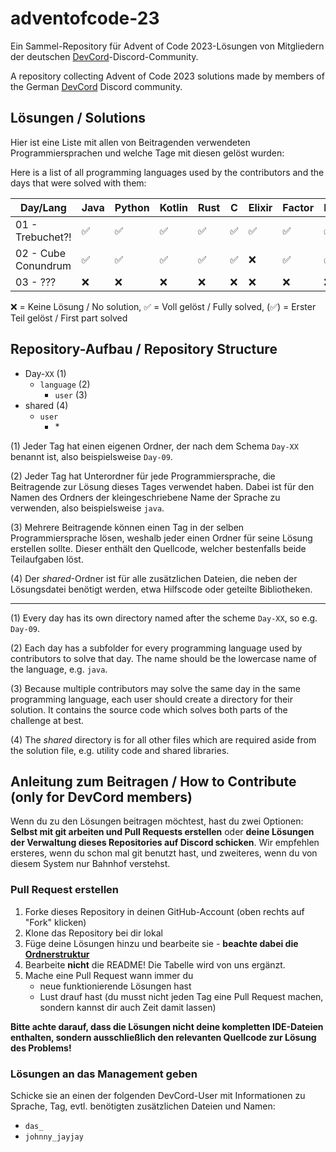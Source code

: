# adventofcode-23

Ein Sammel-Repository für Advent of Code 2023-Lösungen von Mitgliedern der deutschen [DevCord](https://discord.gg/tNMq2K4)-Discord-Community.

A repository collecting Advent of Code 2023 solutions made by members of the German [DevCord](https://discord.gg/tNMq2K4) Discord community.

## Lösungen / Solutions

Hier ist eine Liste mit allen von Beitragenden verwendeten Programmiersprachen und welche Tage mit diesen gelöst wurden:

Here is a list of all programming languages used by the contributors and the days that were solved with them:

| Day/Lang            | Java | Python | Kotlin | Rust | C | Elixir | Factor | Haskell | JavaScript | Perl | TypeScript | Go |
|---------------------|------|--------|--------|------|---|--------|--------|---------|------------|------|------------|----|
| 01 - Trebuchet?!    | ✅    | ✅      | ✅      | ✅    | ✅ | ✅      | ✅      | ✅       | ✅          | ✅    | ✅          | ✅  |
| 02 - Cube Conundrum | ✅    | ✅      | ✅      | ✅    | ✅ | ❌      | ✅      | ✅       | ❌          | ❌    | ✅          | ✅  |
| 03 - ???            | ❌    | ❌      | ❌      | ❌    | ❌ | ❌      | ❌      | ❌       | ❌          | ❌    | ❌          | ❌  |

<!-- | XX - Day | ❌  | ❌     | ❌     | ❌  | ❌     | ❌   | ❌   | ❌  | ❌   | ❌   | ❌   | ❌     | ❌  | ❌      | ❌         | ❌   | ❌      | ❌         | ❌    | ❌  | ❌    | -->

❌   = Keine Lösung / No solution,
✅   = Voll gelöst / Fully solved,
(✅) = Erster Teil gelöst / First part solved

## Repository-Aufbau / Repository Structure
- Day-`XX`       (1) 
  - `language`        (2)
    - `user`    (3)
- shared        (4)
  - `user`
    - \*    

(1) Jeder Tag hat einen eigenen Ordner, der nach dem Schema `Day-XX` benannt ist, also beispielsweise `Day-09`.

(2) Jeder Tag hat Unterordner für jede Programmiersprache, die Beitragende zur Lösung dieses Tages verwendet haben. Dabei ist für den Namen des Ordners der kleingeschriebene Name der Sprache zu verwenden, also beispielsweise `java`.

(3) Mehrere Beitragende können einen Tag in der selben Programmiersprache lösen, weshalb jeder einen Ordner für seine Lösung erstellen sollte. Dieser enthält den Quellcode, welcher bestenfalls beide Teilaufgaben löst.

(4) Der *shared*-Ordner ist für alle zusätzlichen Dateien, die neben der Lösungsdatei benötigt werden, etwa Hilfscode oder geteilte Bibliotheken.

---

(1) Every day has its own directory named after the scheme `Day-XX`, so e.g. `Day-09`.

(2) Each day has a subfolder for every programming language used by contributors to solve that day. The name should be the lowercase name of the language, e.g. `java`. 

(3) Because multiple contributors may solve the same day in the same programming language, each user should create a directory for their solution. It contains the source code which solves both parts of the challenge at best.

(4) The *shared* directory is for all other files which are required aside from the solution file, e.g. utility code and shared libraries.

## Anleitung zum Beitragen / How to Contribute (only for DevCord members)
Wenn du zu den Lösungen beitragen möchtest, hast du zwei Optionen: **Selbst mit git arbeiten und Pull Requests erstellen** oder **deine Lösungen der Verwaltung dieses Repositories auf Discord schicken**. Wir empfehlen ersteres, wenn du schon mal git benutzt hast, und zweiteres, wenn du von diesem System nur Bahnhof verstehst.

### Pull Request erstellen

1. Forke dieses Repository in deinen GitHub-Account (oben rechts auf "Fork" klicken)
2. Klone das Repository bei dir lokal
3. Füge deine Lösungen hinzu und bearbeite sie - **beachte dabei die [Ordnerstruktur](#repository-aufbau--repository-structure)**
4. Bearbeite **nicht** die README! Die Tabelle wird von uns ergänzt.
5. Mache eine Pull Request wann immer du
   - neue funktionierende Lösungen hast
   - Lust drauf hast (du musst nicht jeden Tag eine Pull Request machen, sondern kannst dir auch Zeit damit lassen)

**Bitte achte darauf, dass die Lösungen nicht deine kompletten IDE-Dateien enthalten, sondern ausschließlich den relevanten Quellcode zur Lösung des Problems!**

### Lösungen an das Management geben
Schicke sie an einen der folgenden DevCord-User mit Informationen zu Sprache, Tag, evtl. benötigten zusätzlichen Dateien und Namen:
   - `das_`
   - `johnny_jayjay`
   
